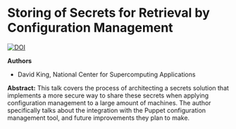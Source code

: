# Storing of Secrets for Retrieval by Configuration Management

[![DOI](https://zenodo.org/badge/DOI/10.5281/zenodo.5796911.svg)](https://doi.org/10.5281/zenodo.5796911)

**Authors**
* David King, National Center for Supercomputing Applications

**Abstract:**
This talk covers the process of architecting a secrets solution that implements a more secure way to share these secrets when applying configuration management to a large amount of machines. The author specifically talks about the integration with the Puppet configuration management tool, and future improvements they plan to make.
